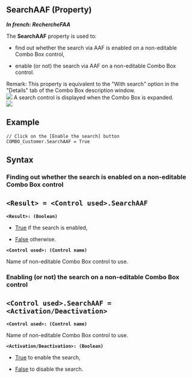 
## SearchAAF (Property)

***In french: RechercheFAA***
	



<a name="XUse"></a>
<a name="Use"></a>
<a name="description"></a>
The **SearchAAF** property is used to: 

- find out whether the search via AAF is enabled on a non-editable Combo Box control, 

- enable (or not) the search via AAF on a non-editable Combo Box control. 




Remark: This property is equivalent to the "With search" option in the "Details" tab of the Combo Box description window. <br>![](https://doc.pcsoft.fr/en-US/images/image.awp?langid=3&name=RechercheFAA%20-%20HC%20N%B0001.gif)
A search control is displayed when the Combo Box is expanded. <br>![](https://doc.pcsoft.fr/en-US/images/image.awp?langid=3&name=RechercheFAA%20-%20HC%20N%B0002.gif)

<a name="Example1"></a>
<a name="sample_code"></a>

## Example


```wl
// Click on the [Enable the search] button
COMBO_Customer.SearchAAF = True
```

<a name="XSYNTAX"></a>

## Syntax
<a name="SYNTAX1"></a>

### Finding out whether the search is enabled on a non-editable Combo Box control

`<Result> = <Control used>.SearchAAF`
---

**`<Result>: (Boolean)`**



- <u><u><u><u>True</u></u></u></u> if the search is enabled,

- <u><u><u><u>False</u></u></u></u> otherwise. 




**`<Control used>: (Control name)`**

Name of non-editable Combo Box control to use.


<a name="SYNTAX2"></a>

### Enabling (or not) the search on a non-editable Combo Box control

`<Control used>.SearchAAF = <Activation/Deactivation>`
---

**`<Control used>: (Control name)`**

Name of non-editable Combo Box control to use.

**`<Activation/Deactivation>: (Boolean)`**



- <u><u><u><u>True</u></u></u></u> to enable the search,

- <u><u><u><u>False</u></u></u></u> to disable the search.







